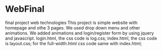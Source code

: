# WebFinal
final project web technologies
This project is simple website with homepage and othe 3 pages. We used drop down menu and other animations. We added animations and login/register form by using jquery and javascript. 
login.html, the css code is log.css;
index.html, the css code is layout.css;
for the full-width.html css code same with index.html;
